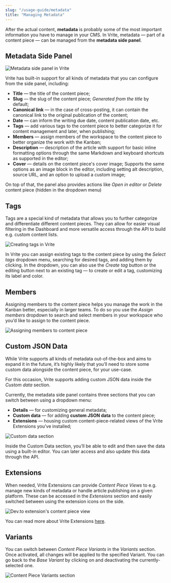 ```yaml
---
slug: "/usage-guide/metadata"
title: "Managing Metadata"
---
```


After the actual content, **metadata** is probably some of the most important information you have to manage in your CMS. In Vrite, metadata — part of a content piece — can be managed from the **metadata side panel**.

## Metadata Side Panel

![Metadata side panel in Vrite](https://assets.vrite.io/6409e82d7dfc74cef7a72e0d/r1Q4gBmINQjJjrGZmyfMo.png)

Vrite has built-in support for all kinds of metadata that you can configure from the side panel, including:

- **Title** — the title of the content piece;
- **Slug** — the slug of the content piece; _Generated from the title_ by default;
- **Canonical link** — in the case of cross-posting, it can contain the canonical link to the original publication of the content;
- **Date** — can inform the writing due date, content publication date, etc.
- **Tags** — add various tags to the content piece to better categorize it for content management and later, when publishing;
- **Members** — assign members of the workspace to the content piece to better organize the work with the Kanban;
- **Description** — description of the article with support for basic inline formatting options through the same Markdown and keyboard shortcuts as supported in the editor;
- **Cover** — details on the content piece's cover image; Supports the same options as an image block in the editor, including setting alt description, source URL, and an option to upload a custom image;

On top of that, the panel also provides actions like _Open in editor_ or _Delete_ content piece (hidden in the dropdown menu)

## Tags

Tags are a special kind of metadata that allows you to further categorize and differentiate different content pieces. They can allow for easier visual filtering in the Dashboard and more versatile access through the API to build e.g. custom content lists.

![Creating tags in Vrite](https://assets.vrite.io/6409e82d7dfc74cef7a72e0d/Wl9_1PykpEH67LMVteJVc.png)

In Vrite you can assign existing tags to the content piece by using the _Select tags_ dropdown menu, searching for desired tags, and adding them by clicking. In the dropdown, you can also use the _Create tag_ button or the editing button next to an existing tag — to create or edit a tag, customizing its label and color.

## Members

Assigning members to the content piece helps you manage the work in the Kanban better, especially in larger teams. To do so you use the _Assign members_ dropdown to search and select members in your workspace who you’d like to assign to the content piece.

![Assigning members to content piece](https://assets.vrite.io/6409e82d7dfc74cef7a72e0d/KweUZD3FRhnQCVbSX6-if.png)

## Custom JSON Data

While Vrite supports all kinds of metadata out-of-the-box and aims to expand it in the future, it’s highly likely that you’ll need to store some custom data alongside the content piece, for your use-case.

For this occasion, Vrite supports adding custom JSON data inside the _Custom data_ section.

Currently, the metadata side panel contains three sections that you can switch between using a dropdown menu:

- **Details** — for customizing general metadata;
- **Custom data** — for adding **custom JSON data** to the content piece;
- **Extensions** — housing custom content-piece-related views of the Vrite Extensions you’ve installed;

![Custom data section](https://assets.vrite.io/6409e82d7dfc74cef7a72e0d/nchv3aL6q1gwIXTy9jA2C.png)

Inside the Custom Data section, you’ll be able to edit and then save the data using a built-in editor. You can later access and also update this data through the API.

## Extensions

When needed, Vrite Extensions can provide _Content Piece Views_ to e.g. manage new kinds of metadata or handle article publishing on a given platform. These can be accessed in the _Extensions_ section and easily switched between using the extension icons on the side.

![Dev.to extension's content piece view](https://assets.vrite.io/6409e82d7dfc74cef7a72e0d/FBJlSqp-X712TBA5cmdXv.png)

You can read more about Vrite Extensions [here](/vrite-extensions).

## Variants

You can switch between _Content Piece Variants_ in the _Variants_ section. Once activated, all changes will be applied to the specified Variant. You can go back to the _Base Variant_ by clicking on and deactivating the currently-selected one.

![Content Piece Variants section](https://assets.vrite.io/6409e82d7dfc74cef7a72e0d/pDAdkIDD7ECTErujXJCTD.png)